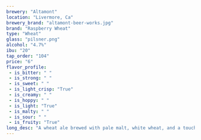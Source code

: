 ```yaml
---
brewery: "Altamont"
location: "Livermore, Ca"
brewery_brand: "altamont-beer-works.jpg"
brand: "Raspberry Wheat"
type: "Wheat"
glass: "pilsner.png"
alcohol: "4.7%"
ibu: "20"
tap_order: "104"
price: "6"
flavor_profile:
 - is_bitter: " "
 - is_strong: " "
 - is_sweet: " "
 - is_light_crisp: "True"
 - is_creamy: " "
 - is_hoppy: " "
 - is_light: "True"
 - is_malty: " "
 - is_sour: " "
 - is_fruity: "True"
long_desc: "A wheat ale brewed with pale malt, white wheat, and a touch of Munich; finished with natural fruit puree. This beer finishes dry, mellow, crisp, and fruity for those hot summer days."
---
```

